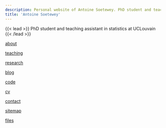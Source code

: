 ```yaml
---
description: Personal website of Antoine Soetewey. PhD student and teaching assistant in statistics at UCLouvain
title: 'Antoine Soetewey'
---
```


{{< lead >}}
PhD student and teaching assistant in statistics at UCLouvain
{{< /lead >}}

[about](/about/)

[teaching](/teaching/)

[research](/research/)

[blog](https://statsandr.com/)

[code](/software/)

[cv](https://www.antoinesoetewey.com/cv.pdf)

[contact](/contact/)

[sitemap](/sitemap/)

[files](/files/booklist.html)